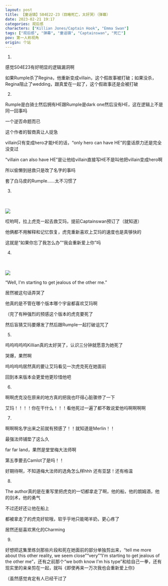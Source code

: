 ```yaml
---
layout: post
title: 【童话镇】S04E22-23（目睹死亡，太好哭）（弹幕）
date: 2023-02-21 19:17
categories: 观后感
characters: ["Killian Jones/Captain Hook", "Emma Swan"]
tags: ["观后感", "弹幕", "童话镇", "Captainswan", "死亡"]
pov: 第一人称视角
origin: 个站
---
```


1.

感觉S04E23有好明显的逻辑漏洞啊

如果Rumple杀了Regina，他重新变成villain，这个假故事被打破；如果没杀，Regina阻止了wedding，跟真爱在一起了，这个假故事还是会被打破

2.

Rumple是白骑士然后拥有HE跟Rumple是dark one然后没有HE，这在逻辑上不是同一回事吗

一个逆否命题而已

这个作者的智商真让人捉急

villain只有变成hero才能HE的话，“only hero can have HE”的童话原力还是完全没变过

“villain can also have HE”是让他给villain直接写HE不是叫他把villain变成hero啊

所以偷懒到拯救只是改了名字的事吗

套了白马皮的Rumple……太不习惯了

3.

<br><br>
![](https://github.com/junesirius/junesirius.github.io/tree/master/assets/images/OUAT/2023-02-21-OUAT-1.jpg)
<br>

哎哟呵，拉上虎克一起去救艾玛，提前Captainswan预订了（就知道）

他俩都不用解释和记忆恢复，虎克重新喜欢上艾玛的速度也是真够快的

这就是“如果你忘了我怎么办”“我会重新爱上你”吗

4.

<br><br>
![](https://github.com/junesirius/junesirius.github.io/tree/master/assets/images/OUAT/2023-02-21-OUAT-2.jpg)
<br>

“Well, I'm starting to get jealous of the other me.”

居然被这句话弄哭了

他真的是不管在哪个版本哪个宇宙都喜欢艾玛啊

（完了有种强烈的预感这个版本的虎克要死了

然后盲猜艾玛要爆发了然后跟Rumple一起打破诅咒了

5.

呜呜呜呜呜Killian真的太好哭了，认识三分钟就愿意为她死了

哭爆，果然啊

呜呜呜呜居然真的要让艾玛看见一次虎克死在她面前

回到本来版本会更爱他更珍惜他吧

6.

啊啊虎克没在原来的地方真的把我也吓得心脏骤停了一下

艾玛！！！！你在干什么！！！看他死过一遍了都不敢说爱他吗啊啊啊啊

7.

啊啊啊名字出来之前就有预感了！！就知道是Merlin！！

最强法师铺垫了这么久

far far land，果然是堂堂梅大法师啊

第五季要去Camlot了是吗！！

好期待啊，不知道梅大法师的选角怎么样hhh 还有亚瑟！还有格温

8.

The author真的是在重写里把虎克的一切都拿走了啊，他的船，他的朗姆酒，他的剑术，他的勇气

不过还好还让他在船上

都被拿走了的虎克好软哦，软乎乎地只能喝羊奶，更心疼了

居然还挺喜欢黑化的Charming

9.

好想把这集里练剑那些片段和死在她面前的部分单独剪出来，“tell me more about this other reality, we seem close”“very”“I'm starting to get jealous of the other me”，还有之前那个“we both know I'm his type”和给自己一拳，还有现实里的亲亲剪在一起，就叫《即使再来一万次我也会重新爱上你》

（虽然感觉肯定有人已经干过了
